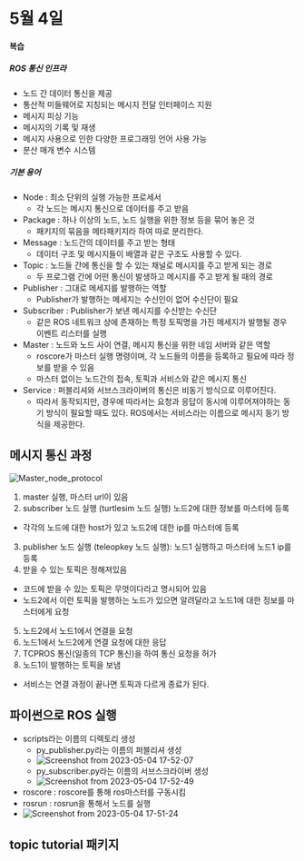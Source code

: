 # 5월 4일
#### 복습
##### ROS 통신 인프라
- 노드 간 데이터 통신을 제공
- 통산적 미들웨어로 지칭되는 메시지 전달 인터페이스 지원
- 메시지 피싱 기능
- 메시지의 기록 및 재생
- 메시지 사용으로 인한 다양한 프로그래밍 언어 사용 가능
- 분산 매개 변수 시스템

##### 기본 용어
- Node : 최소 단위의 실행 가능한 프로세서
  - 각 노드는 메시지 통신으로 데이터를 주고 받음
- Package : 하나 이상의 노드, 노드 실행을 위한 정보 등을 묶어 놓은 것
  - 패키지의 묶음을 메타패키지라 하여 따로 분리한다.
- Message : 노드간의 데이터를 주고 받는 형태
  - 데이터 구조 및 메시지들이 배열과 같은 구조도 사용할 수 있다.
- Topic : 노드들 간에 통신을 할 수 있는 채널로 메시지를 주고 받게 되는 경로 
  - 두 프로그램 간에 어떤 통신이 발생하고 메시지를 주고 받게 될 때의 경로
- Publisher : 그대로 메세지를 발행하는 역할
  - Publisher가 발행하는 메세지는 수신인이 없어 수신단이 필요
- Subscriber : Publisher가 보낸 메시지를 수신받는 수신단
  - 같은 ROS 네트워크 상에 존재하는 특정 토픽명을 가진 메세지가 발행될 경우 이벤트 리스터를 실행
- Master : 노드와 노드 사이 연결, 메시지 통신을 위한 네임 서버와 같은 역할
  - roscore가 마스터 실행 명령이며, 각 노드들의 이름을 등록하고 필요에 따라 정보를 받을 수 있음
  - 마스터 없이는 노드간의 접속, 토픽과 서비스와 같은 메시지 통신
- Service : 퍼블리셔와 서브스크라이버의 통신은 비동기 방식으로 이루어진다. 
  - 따라서 동작되지만, 경우에 따라서는 요청과 응답이 동시에 이루어져야하는 동기 방식이 필요할 때도 있다. ROS에서는 서비스라는 이름으로 메시지 동기 방식을 제공한다.

## 메시지 통신 과정
![Master_node_protocol](https://user-images.githubusercontent.com/129160008/236120782-7c405360-89eb-4bdd-80d6-a02117c6bfe5.png)
1. master 실행, 마스터 url이 있음
2. subscriber 노드 실행 (turtlesim 노드 실행) 노드2에 대한 정보를 마스터에 등록 
  - 각각의 노드에 대한 host가 있고 노드2에 대한 ip를 마스터에 등록
3. publisher 노드 실행 (teleopkey 노드 실행): 노드1 실행하고 마스터에 노드1 ip를 등록
4. 받을 수 있는 토픽은 정해져있음  
 - 코드에 받을 수 있는 토픽은 무엇이다라고 명시되어 있음 
 - 노드2에서 이런 토픽을 발행하는 노드가 있으면 알려달라고 노드1에 대한 정보를 마스터에게 요청
5. 노드2에서 노드1에서 연결을 요청
6. 노드1에서 노드2에게 연결 요청에 대한 응답
7. TCPROS 통신(일종의 TCP 통신)을 하여 통신 요청을 허가
8. 노드1이 발행하는 토픽을 보냄
- 서비스는 연결 과정이 끝나면 토픽과 다르게 종료가 된다.

## 파이썬으로 ROS 실행
- scripts라는 이름의 디렉토리 생성
  - py_publisher.py라는 이름의 퍼블리셔 생성
  - ![Screenshot from 2023-05-04 17-52-07](https://user-images.githubusercontent.com/129160008/236157019-150246e6-4b3d-4344-99c0-3a2bdf830e22.png)
  - py_subscriber.py라는 이름의 서브스크라이버 생성
  - ![Screenshot from 2023-05-04 17-52-49](https://user-images.githubusercontent.com/129160008/236157063-ae726f2e-252e-430c-8cb4-0f47fb6fec40.png)
- roscore : roscore를 통해 ros마스터를 구동시킴
- rosrun : rosrun을 통해서 노드를 실행
- ![Screenshot from 2023-05-04 17-51-24](https://user-images.githubusercontent.com/129160008/236157084-0cf0f2d5-099c-4121-bde7-832344097bc3.png)


## topic tutorial 패키지

